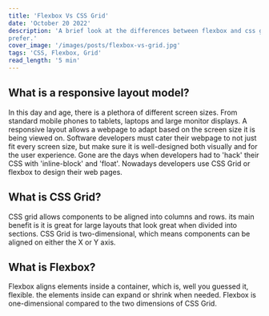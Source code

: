 ```yaml
---
title: 'Flexbox Vs CSS Grid'
date: 'October 20 2022'
description: 'A brief look at the differences between flexbox and css grid,their best use cases and which one I
prefer.'
cover_image: '/images/posts/flexbox-vs-grid.jpg'
tags: 'CSS, Flexbox, Grid'
read_length: '5 min'
---
```


## What is a responsive layout model?

In this day and age, there is a plethora of different screen sizes. From standard mobile phones to tablets, laptops and
large monitor displays. A responsive layout allows a webpage to adapt based on the screen size it is being viewed
on. Software developers must cater their webpage to not just fit every screen size, but make sure it
is well-designed both visually and for the user experience. Gone are the days when developers had to 'hack' their CSS
with 'inline-block' and 'float'. Nowadays developers use CSS Grid or flexbox to design their web pages.

## What is CSS Grid?

CSS grid allows components to be aligned into columns and rows. its main benefit is it is great for large layouts that
look great when divided into sections. CSS Grid is two-dimensional, which means components can be aligned on either the
X or Y axis.

## What is Flexbox?

Flexbox aligns elements inside a container, which is, well you guessed it, flexible. the elements inside can expand or
shrink when needed. Flexbox is one-dimensional compared to the two dimensions of CSS Grid.

